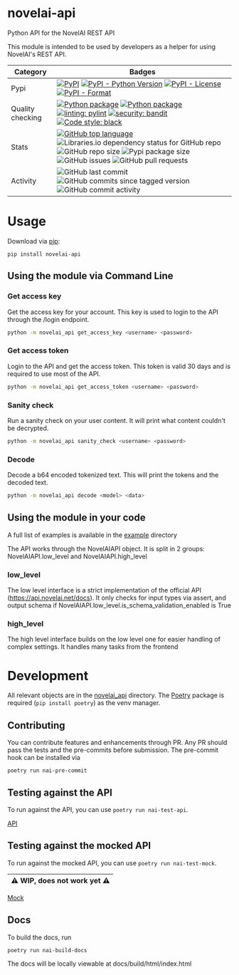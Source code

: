 # novelai-api
Python API for the NovelAI REST API

This module is intended to be used by developers as a helper for using NovelAI's REST API.

[TODO]: # (Add Quality Checking workflows and badges)

| Category         | Badges                                                                                                                                                                                                                                                                                                                                                                                                                                                                                                                                                                                                                                                                                                                        |
|------------------|-------------------------------------------------------------------------------------------------------------------------------------------------------------------------------------------------------------------------------------------------------------------------------------------------------------------------------------------------------------------------------------------------------------------------------------------------------------------------------------------------------------------------------------------------------------------------------------------------------------------------------------------------------------------------------------------------------------------------------|
| Pypi             | [![PyPI](https://img.shields.io/pypi/v/novelai-api)](https://pypi.org/project/novelai-api) [![PyPI - Python Version](https://img.shields.io/pypi/pyversions/novelai-api)](https://pypi.org/project/novelai-api) [![PyPI - License](https://img.shields.io/pypi/l/novelai-api)](https://pypi.org/project/novelai-api/) [![PyPI - Format](https://img.shields.io/pypi/format/novelai-api)](https://pypi.org/project/novelai-api/)                                                                                                                                                                                                                                                                                               |
| Quality checking | [![Python package](https://github.com/Aedial/novelai-api/actions/workflows/python-package.yml/badge.svg)](https://github.com/Aedial/novelai-api/actions/workflows/python-package.yml) [![Python package](https://github.com/Aedial/novelai-api/actions/workflows/codeql-analysis.yml/badge.svg)](https://github.com/Aedial/novelai-api/actions/workflows/codeql-analysis.yml) [![linting: pylint](https://img.shields.io/badge/linting-pylint-yellowgreen)](https://github.com/PyCQA/pylint) [![security: bandit](https://img.shields.io/badge/security-bandit-yellow.svg)](https://github.com/PyCQA/bandit) [![Code style: black](https://img.shields.io/badge/code%20style-black-000000.svg)](https://github.com/psf/black) |
| Stats            | [![GitHub top language](https://img.shields.io/github/languages/top/Aedial/novelai-api)](https://github.com/Aedial/novelai-api/search?l=python) ![Libraries.io dependency status for GitHub repo](https://img.shields.io/librariesio/github/Aedial/novelai-api) ![GitHub repo size](https://img.shields.io/github/repo-size/Aedial/novelai-api) ![Pypi package size](https://byob.yarr.is/Aedial/novelai-api/pypi-size) ![GitHub issues](https://img.shields.io/github/issues-raw/Aedial/novelai-api) ![GitHub pull requests](https://img.shields.io/github/issues-pr-raw/Aedial/novelai-api)                                                                                                                                 |
| Activity         | ![GitHub last commit](https://img.shields.io/github/last-commit/Aedial/novelai-api) ![GitHub commits since tagged version](https://img.shields.io/github/commits-since/Aedial/novelai-api/v{bumped_version}) ![GitHub commit activity](https://img.shields.io/github/commit-activity/m/Aedial/novelai-api)                                                                                                                                                                                                                                                                                                                                                                                                                     |


# Usage
Download via [pip](https://pypi.org/project/novelai-api):
```
pip install novelai-api
```

## Using the module via Command Line

### Get access key
Get the access key for your account. This key is used to login to the API through the /login endpoint.
```bash
python -m novelai_api get_access_key <username> <password>
```

### Get access token
Login to the API and get the access token. This token is valid 30 days and is required to use most of the API.
```bash
python -m novelai_api get_access_token <username> <password>
```

### Sanity check
Run a sanity check on your user content. It will print what content couldn't be decrypted.
```bash
python -m novelai_api sanity_check <username> <password>
```

### Decode
Decode a b64 encoded tokenized text. This will print the tokens and the decoded text.
```bash
python -m novelai_api decode <model> <data>
```

## Using the module in your code
A full list of examples is available in the [example](example) directory

The API works through the NovelAIAPI object.
It is split in 2 groups: NovelAIAPI.low_level and NovelAIAPI.high_level

### low_level
The low level interface is a strict implementation of the official API (<https://api.novelai.net/docs>).
It only checks for input types via assert, and output schema if NovelAIAPI.low_level.is_schema_validation_enabled is True

### high_level
The high level interface builds on the low level one for easier handling of complex settings.
It handles many tasks from the frontend


# Development
All relevant objects are in the [novelai_api](novelai_api) directory.
The [Poetry](https://pypi.org/project/poetry/) package is required (`pip install poetry`) as the venv manager.

## Contributing
You can contribute features and enhancements through PR. Any PR should pass the tests and the pre-commits before submission.
The pre-commit hook can be installed via
```
poetry run nai-pre-commit
```

## Testing against the API
To run against the API, you can use `poetry run nai-test-api`.

[API](tests/api)

## Testing against the mocked API
To run against the mocked API, you can use `poetry run nai-test-mock`.

| :warning: WIP, does not work yet :warning: |
|--------------------------------------------|

[Mock](tests/mock)

## Docs
To build the docs, run
```
poetry run nai-build-docs
```
The docs will be locally viewable at docs/build/html/index.html
